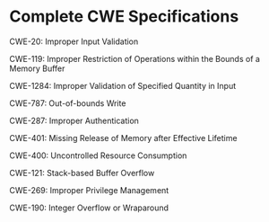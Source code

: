 

# Complete CWE Specifications

CWE-20: Improper Input Validation

CWE-119: Improper Restriction of Operations within the Bounds of a Memory Buffer

CWE-1284: Improper Validation of Specified Quantity in Input

CWE-787: Out-of-bounds Write

CWE-287: Improper Authentication

CWE-401: Missing Release of Memory after Effective Lifetime

CWE-400: Uncontrolled Resource Consumption

CWE-121: Stack-based Buffer Overflow

CWE-269: Improper Privilege Management

CWE-190: Integer Overflow or Wraparound